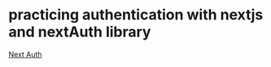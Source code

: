 # practicing authentication with nextjs and nextAuth library

[Next Auth](https://nextjs-auth-green.vercel.app/)
